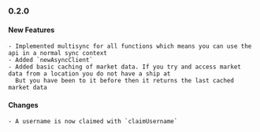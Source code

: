 
### 0.2.0

#### New Features
	- Implemented multisync for all functions which means you can use the api in a normal sync context
	- Added `newAsyncClient`
	- Added basic caching of market data. If you try and access market data from a location you do not have a ship at
	  But you have been to it before then it returns the last cached market data
	  
#### Changes
	- A username is now claimed with `claimUsername`
